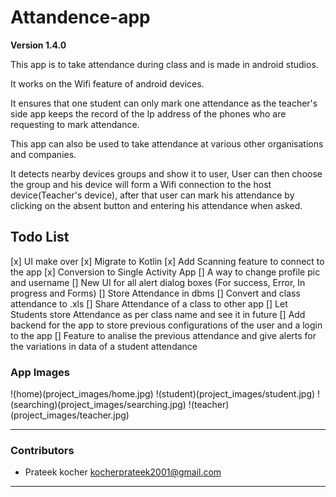 # Attandence-app

**Version 1.4.0**

This app is to take attendance during class and is made in android studios.

It works on the Wifi feature of android devices.

It ensures that one student can only mark one attendance as the teacher's side app keeps the record
of the Ip address of the phones who are requesting to mark attendance.

This app can also be used to take attendance at various other organisations and companies.

It detects nearby devices groups and show it to user, User can then choose the group and his device
will form a Wifi connection to the host device(Teacher's device), after that user can mark his
attendance by clicking on the absent button and entering his attendance when asked.

Todo List
--
[x] UI make over
[x] Migrate to Kotlin
[x] Add Scanning feature to connect to the app
[x] Conversion to Single Activity App
[] A way to change profile pic and username
[] New UI for all alert dialog boxes (For success, Error, In progress and Forms)
[] Store Attendance in dbms
[] Convert and class attendance to .xls
[] Share Attendance of a class to other app
[] Let Students store Attendance as per class name and see it in future
[] Add backend for the app to store previous configurations of the user and a login to the app
[] Feature to analise the previous attendance and give alerts for the variations in data of a
student attendance

### App Images

!(home)(project_images/home.jpg)
!(student)(project_images/student.jpg)
!(searching)(project_images/searching.jpg)
!(teacher)(project_images/teacher.jpg)

 ---

### Contributors

- Prateek kocher
  <kocherprateek2001@gmail.com>

 ---
